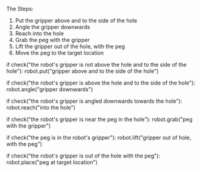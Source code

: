 

The Steps:
 1. Put the gripper above and to the side of the hole
 2. Angle the gripper downwards
 3. Reach into the hole
 4. Grab the peg with the gripper
 5. Lift the gripper out of the hole, with the peg
 6. Move the peg to the target location

if check("the robot's gripper is not above the hole and to the side of the hole"):
    robot.put("gripper above and to the side of the hole")

if check("the robot's gripper is above the hole and to the side of the hole"):   
    robot.angle("gripper downwards")

if check("the robot's gripper is angled downwards towards the hole"):
    robot.reach("into the hole")

if check("the robot's gripper is near the peg in the hole"):
    robot.grab("peg with the gripper")

if check("the peg is in the robot's gripper"):
    robot.lift("gripper out of hole, with the peg")

if check("the robot's gripper is out of the hole with the peg"):
    robot.place("peg at target location")